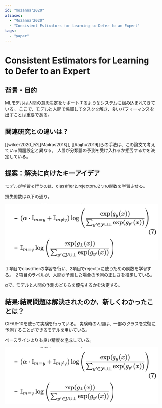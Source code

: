 ```yaml
---
id: "mozannar2020"
aliases:
  - "Mozannar2020"
  - "Consistent Estimators for Learning to Defer to an Expert"
tags:
  - "paper"
---
```


# Consistent Estimators for Learning to Defer to an Expert

## 背景・目的

MLモデルは人間の意思決定をサポートするようなシステムに組み込まれてきている。
ここで、モデルと人間で協調してタスクを解き、良いパフォーマンスを出すことは重要である。


## 関連研究との違いは？

[[wilder2020]]や[[Madras2018]], [[Raghu2019]]らの手法は、この論文で考えている問題設定と異なる。
人間が分類器の予測を受け入れるか拒否するかを決定している。

## 提案：解決に向けたキーアイデア

モデルが学習を行うのは、classifierとrejectorの2つの関数を学習させる。

損失関数は以下の通り。

![](./img/mozannar2020_method.png)

１項目でclassifierの学習を行い、2項目でrejectorに使うための関数を学習する。
２項目のラベルが、人間が予測した場合の予測の正しさを推定している。

$\alpha$で、モデルと人間の予測のどちらを優先するかを決定する。

## 結果:結局問題は解決されたのか．新しくわかったことは？

CIFAR-10を使って実験を行っている。
実験時の人間は、一部のクラスを完璧に予測することができるモデルを用いている。

ベースラインよりも良い精度を達成している。

![](./img/mozannar2020_method.png)
